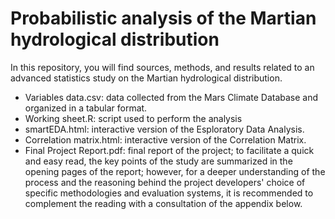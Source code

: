 # Probabilistic analysis of the Martian hydrological distribution  
  
  In this repository, you will find sources, methods, and results related to an advanced statistics study on the Martian hydrological distribution.

  - Variables data.csv: data collected from the Mars Climate Database and organized in a tabular format.
  - Working sheet.R: script used to perform the analysis
  - smartEDA.html: interactive version of the Esploratory Data Analysis.
  - Correlation matrix.html: interactive version of the Correlation Matrix.
  - Final Project Report.pdf: final report of the project; to facilitate a quick and easy read, the key points of the study are summarized in the opening pages of the report; however, for a deeper understanding of the process and the reasoning behind the project developers' choice of specific methodologies and evaluation systems, it is recommended to complement the reading with a consultation of the appendix below.
